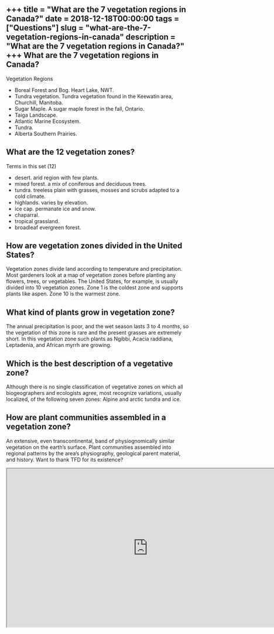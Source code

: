 +++
title = "What are the 7 vegetation regions in Canada?"
date = 2018-12-18T00:00:00
tags = ["Questions"]
slug = "what-are-the-7-vegetation-regions-in-canada"
description = "What are the 7 vegetation regions in Canada?"
+++
What are the 7 vegetation regions in Canada?
--------------------------------------------

Vegetation Regions

- Boreal Forest and Bog. Heart Lake, NWT.
- Tundra vegetation. Tundra vegetation found in the Keewatin area, Churchill, Manitoba.
- Sugar Maple. A sugar maple forest in the fall, Ontario.
- Taiga Landscape.
- Atlantic Marine Ecosystem.
- Tundra.
- Alberta Southern Prairies.

What are the 12 vegetation zones?
---------------------------------

Terms in this set (12)

- desert. arid region with few plants.
- mixed forest. a mix of coniferous and deciduous trees.
- tundra. treeless plain with grasses, mosses and scrubs adapted to a cold climate.
- highlands. varies by elevation.
- ice cap. permanate ice and snow.
- chaparral.
- tropical grassland.
- broadleaf evergreen forest.

How are vegetation zones divided in the United States?
------------------------------------------------------

Vegetation zones divide land according to temperature and precipitation. Most gardeners look at a map of vegetation zones before planting any flowers, trees, or vegetables. The United States, for example, is usually divided into 10 vegetation zones. Zone 1 is the coldest zone and supports plants like aspen. Zone 10 is the warmest zone.

What kind of plants grow in vegetation zone?
--------------------------------------------

The annual precipitation is poor, and the wet season lasts 3 to 4 months, so the vegetation of this zone is rare and the present grasses are extremely short. In this vegetation zone such plants as Ngibbi, Acacia raddiana, Leptadenia, and African myrrh are growing.

Which is the best description of a vegetative zone?
---------------------------------------------------

Although there is no single classification of vegetative zones on which all biogeographers and ecologists agree, most recognize variations, usually localized, of the following seven zones: Alpine and arctic tundra and ice.

How are plant communities assembled in a vegetation zone?
---------------------------------------------------------

An extensive, even transcontinental, band of physiognomically similar vegetation on the earth’s surface. Plant communities assembled into regional patterns by the area’s physiography, geological parent material, and history. Want to thank TFD for its existence?

<iframe allow="accelerometer; autoplay; clipboard-write; encrypted-media; gyroscope; picture-in-picture" allowfullscreen="" class="__youtube_prefs__  epyt-is-override  no-lazyload" data-no-lazy="1" data-origheight="433" data-origwidth="770" data-skipgform_ajax_framebjll="" height="433" id="_ytid_89158" loading="lazy" src="https://www.youtube.com/embed/wlLoSHT_QQM?enablejsapi=1&autoplay=0&cc_load_policy=0&cc_lang_pref=&iv_load_policy=1&loop=0&modestbranding=0&rel=1&fs=1&playsinline=0&autohide=2&theme=dark&color=red&controls=1&" title="YouTube player" width="770"></iframe>